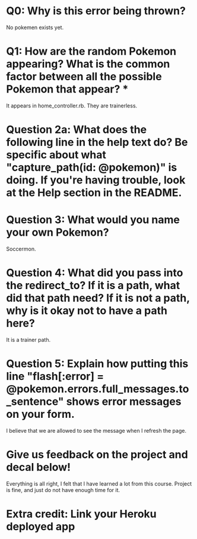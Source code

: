 # Q0: Why is this error being thrown?
No pokemen exists yet. 

# Q1: How are the random Pokemon appearing? What is the common factor between all the possible Pokemon that appear? *
It appears in home_controller.rb. They are trainerless.

# Question 2a: What does the following line in the help text do? Be specific about what "capture_path(id: @pokemon)" is doing. If you're having trouble, look at the Help section in the README.

# Question 3: What would you name your own Pokemon?
Soccermon.

# Question 4: What did you pass into the redirect_to? If it is a path, what did that path need? If it is not a path, why is it okay not to have a path here?
It is a trainer path. 

# Question 5: Explain how putting this line "flash[:error] = @pokemon.errors.full_messages.to_sentence" shows error messages on your form.
I believe that we are allowed to see the message when I refresh the page.

# Give us feedback on the project and decal below!
Everything is all right, I felt that I have learned a lot from this course. Project is fine, and just do not have enough time for it. 

# Extra credit: Link your Heroku deployed app
